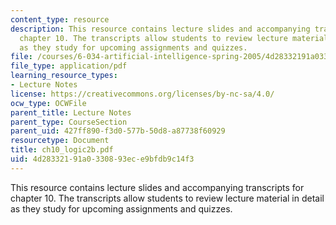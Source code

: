 ```yaml
---
content_type: resource
description: This resource contains lecture slides and accompanying transcripts for
  chapter 10. The transcripts allow students to review lecture material in detail
  as they study for upcoming assignments and quizzes.
file: /courses/6-034-artificial-intelligence-spring-2005/4d28332191a0330893ece9bfdb9c14f3_ch10_logic2b.pdf
file_type: application/pdf
learning_resource_types:
- Lecture Notes
license: https://creativecommons.org/licenses/by-nc-sa/4.0/
ocw_type: OCWFile
parent_title: Lecture Notes
parent_type: CourseSection
parent_uid: 427ff890-f3d0-577b-50d8-a87738f60929
resourcetype: Document
title: ch10_logic2b.pdf
uid: 4d283321-91a0-3308-93ec-e9bfdb9c14f3
---
```

This resource contains lecture slides and accompanying transcripts for chapter 10. The transcripts allow students to review lecture material in detail as they study for upcoming assignments and quizzes.